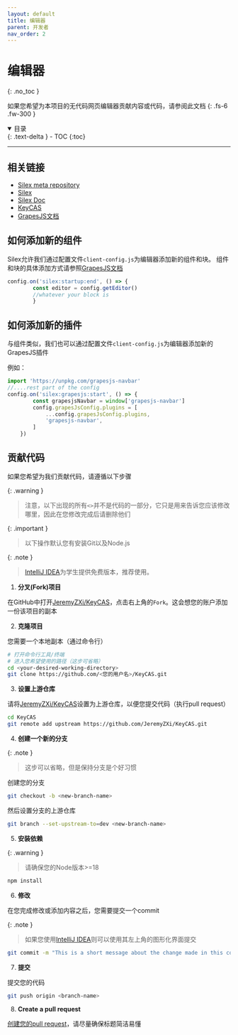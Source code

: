 ```yaml
---
layout: default
title: 编辑器
parent: 开发者
nav_order: 2
---
```

# 编辑器
{: .no_toc }

如果您希望为本项目的无代码网页编辑器贡献内容或代码，请参阅此文档
{: .fs-6 .fw-300 }


<details open markdown="block">
  <summary>
    目录
  </summary>
  {: .text-delta }
- TOC
{:toc}
</details>

---
## 相关链接

* [Silex meta repository](https://github.com/silexlabs/silex-meta)
* [Silex](https://github.com/silexlabs/Silex/)
* [Silex Doc](https://docs.silex.me/en/home)
* [KeyCAS](https://github.com/JeremyZXi/KeyCAS)
* [GrapesJS文档](https://grapesjs.com/docs/modules/Components.html)

## 如何添加新的组件
Silex允许我们通过配置文件`client-config.js`为编辑器添加新的组件和块。
组件和块的具体添加方式请参照[GrapesJS文档](https://grapesjs.com/docs/modules/Components.html)
```typescript
config.on('silex:startup:end', () => {
        const editor = config.getEditor()
        //whatever your block is
        }
```

## 如何添加新的插件
与组件类似，我们也可以通过配置文件`client-config.js`为编辑器添加新的GrapesJS插件

例如：

```typescript
import 'https://unpkg.com/grapesjs-navbar'
//....rest part of the config
config.on('silex:grapesjs:start', () => {
        const grapesjsNavbar = window['grapesjs-navbar']
        config.grapesJsConfig.plugins = [
            ...config.grapesJsConfig.plugins,
            'grapesjs-navbar',
        ]
    })
```

## 贡献代码

如果您希望为我们贡献代码，请遵循以下步骤

{: .warning }
> 注意，以下出现的所有`<>`并不是代码的一部分，它只是用来告诉您应该修改哪里，因此在您修改完成后请删除他们

{: .important }
> 以下操作默认您有安装Git以及Node.js

{: .note }
> [IntelliJ IDEA](https://www.jetbrains.com/idea/)为学生提供免费版本，推荐使用。


1. **分叉(Fork)项目**

  在GitHub中打开[JeremyZXi/KeyCAS](https://github.com/JeremyZXi/KeyCAS)，点击右上角的`Fork`。这会想您的账户添加一份该项目的副本

2. **克隆项目**

  您需要一个本地副本（通过命令行）

  ```bash
  # 打开命令行工具/终端
  # 进入您希望使用的路径（这步可省略）
  cd <your-desired-working-directory>
  git clone https://github.com/<您的用户名>/KeyCAS.git
  ```

3. **设置上游仓库**

  请将[JeremyZXi/KeyCAS](https://github.com/JeremyZXi/KeyCAS)设置为上游仓库，以便您提交代码（执行pull request）

  ```bash
  cd KeyCAS
  git remote add upstream https://github.com/JeremyZXi/KeyCAS.git
  ```

4. **创建一个新的分支**

  {: .note }
  > 这步可以省略，但是保持分支是个好习惯

  创建您的分支
  ```bash
  git checkout -b <new-branch-name>
  ```
  然后设置分支的上游仓库
  ```bash
  git branch --set-upstream-to=dev <new-branch-name>
  ```
  5. **安装依赖**

  {: .warning }
  > 请确保您的Node版本>=18

  ```bash
  npm install
  ```

6. **修改**

  在您完成修改或添加内容之后，您需要提交一个commit

  {: .note }
  > 如果您使用[IntelliJ IDEA](https://www.jetbrains.com/idea/)则可以使用其左上角的图形化界面提交

  ```bash
  git commit -m "This is a short message about the change made in this commit"
  ```

7. **提交**

  提交您的代码
  ```bash
  git push origin <branch-name>
  ```

8. **Create a pull request**

  [创建您的pull request](https://help.github.com/articles/creating-a-pull-request/)，请尽量确保标题简洁易懂
